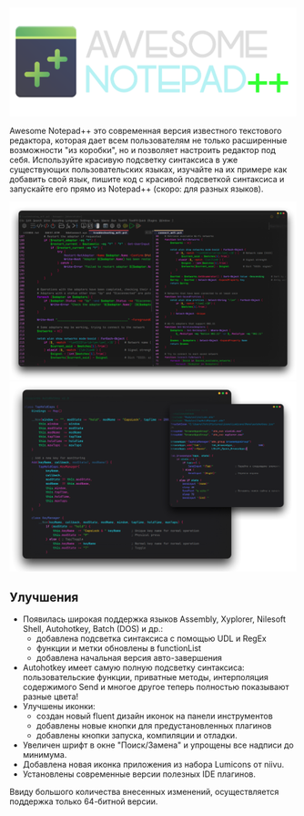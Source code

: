 ![](https://github.com/JoyHak/awesome-notepad-plus-plus/blob/main/images/banner.png)

Awesome Notepad++ это современная версия известного текстового редактора, которая дает всем пользователям не только расширенные возможности "из коробки", но и позволяет настроить редактор под себя. Используйте красивую подсветку синтаксиса в уже существующих пользовательских языках, изучайте на их примере как добавить свой язык, пишите код с красивой подсветкой синтаксиса и запускайте его прямо из Notepad++ (скоро: для разных языков).

![](https://github.com/JoyHak/awesome-notepad-plus-plus/blob/main/images/toolbar.png)
![](https://github.com/JoyHak/awesome-notepad-plus-plus/blob/main/images/class.png)

## Улучшения

- Появилась широкая поддержка языков Assembly, Xyplorer, Nilesoft Shell, Autohotkey, Batch (DOS) и др.:
  - добавлена подсветка синтаксиса с помощью UDL и RegEx
  - функции и метки обновлены в functionList
  - добавлена начальная версия авто-завершения
- Autohotkey имеет самую полную подсветку синтаксиса: пользовательские функции, приватные методы, интерполяция
содержимого Send и многое другое теперь полностью показывают разные цвета!
- Улучшены иконки: 
  - создан новый fluent дизайн иконок на панели инструментов
  - добавлены новые кнопки для предустановленных плагинов
  - добавлены кнопки запуска, компиляции и отладки.
- Увеличен шрифт в окне "Поиск/Замена" и упрощены все надписи до минимума.
- Добавлена новая иконка приложения из набора Lumicons от niivu.
- Установлены современные версии полезных IDE плагинов.

Ввиду большого количества внесенных изменений, осуществляется поддержка только 64-битной версии. 

